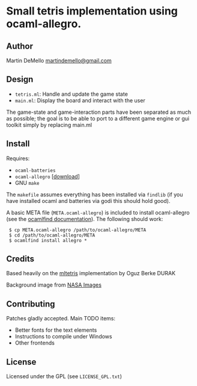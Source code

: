 # Small tetris implementation using ocaml-allegro. #

## Author ##

Martin DeMello <martindemello@gmail.com>

## Design ##
-  `tetris.ml`: Handle and update the game state
-  `main.ml`: Display the board and interact with the user

The game-state and game-interaction parts have been separated as much as possible; the goal is to be able to port to a different game engine or gui toolkit simply by replacing main.ml

## Install ##

Requires:  

-  `ocaml-batteries`
-  `ocaml-allegro` [[download](http://www.linux-nantes.org/~fmonnier/ocaml/Allegro/)]
-  GNU `make`

The `makefile` assumes everything has been installed via `findlib` (if you have installed ocaml and batteries via godi this should hold good).

A basic META file (`META.ocaml-allegro`) is included to install ocaml-allegro (see the [ocamlfind documentation](http://projects.camlcity.org/projects/dl/findlib-1.2.5/doc/ref-html/r17.html#OCAMLFIND.INSTALL)). The following should work:

     $ cp META.ocaml-allegro /path/to/ocaml-allegro/META
     $ cd /path/to/ocaml-allegro/META
     $ ocamlfind install allegro *

## Credits ##

Based heavily on the [mltetris](http://abaababa.ouvaton.org/caml/) implementation by Oguz Berke DURAK

Background image from [NASA Images](http://www.nasaimages.org/luna/servlet/detail/NVA2~4~4~5724~106250:Stars-Young-and-Old)

## Contributing ##

Patches gladly accepted. Main TODO items:

- Better fonts for the text elements
- Instructions to compile under Windows
- Other frontends

## License ##

Licensed under the GPL (see `LICENSE_GPL.txt`)
